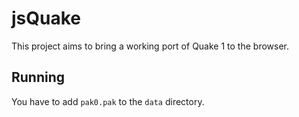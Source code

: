 jsQuake
=======

This project aims to bring a working port of Quake 1 to the browser.

Running
-------

You have to add `pak0.pak` to the `data` directory.
